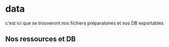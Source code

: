 # data

c'est ici que se trouveront nos fichiers préparatoires et nos DB exportables

## Nos ressources et DB
